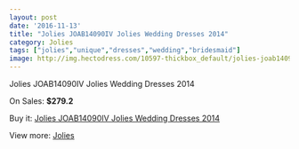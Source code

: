 ```yaml
---
layout: post
date: '2016-11-13'
title: "Jolies JOAB14090IV Jolies Wedding Dresses 2014"
category: Jolies
tags: ["jolies","unique","dresses","wedding","bridesmaid"]
image: http://img.hectodress.com/10597-thickbox_default/jolies-joab14090iv-jolies-wedding-dresses-2014.jpg
---
```

Jolies JOAB14090IV Jolies Wedding Dresses 2014

On Sales: **$279.2**
<a href="https://www.hectodress.com/jolies/5232-jolies-joab14090iv-jolies-wedding-dresses-2014.html"><amp-img layout="responsive" width="600" height="600" src="//img.hectodress.com/10597-thickbox_default/jolies-joab14090iv-jolies-wedding-dresses-2014.jpg" alt="Jolies JOAB14090IV Jolies Wedding Dresses 2014 0" /></a>
<a href="https://www.hectodress.com/jolies/5232-jolies-joab14090iv-jolies-wedding-dresses-2014.html"><amp-img layout="responsive" width="600" height="600" src="//img.hectodress.com/10599-thickbox_default/jolies-joab14090iv-jolies-wedding-dresses-2014.jpg" alt="Jolies JOAB14090IV Jolies Wedding Dresses 2014 1" /></a>
<a href="https://www.hectodress.com/jolies/5232-jolies-joab14090iv-jolies-wedding-dresses-2014.html"><amp-img layout="responsive" width="600" height="600" src="//img.hectodress.com/10598-thickbox_default/jolies-joab14090iv-jolies-wedding-dresses-2014.jpg" alt="Jolies JOAB14090IV Jolies Wedding Dresses 2014 2" /></a>

Buy it: [Jolies JOAB14090IV Jolies Wedding Dresses 2014](https://www.hectodress.com/jolies/5232-jolies-joab14090iv-jolies-wedding-dresses-2014.html "Jolies JOAB14090IV Jolies Wedding Dresses 2014")

View more: [Jolies](https://www.hectodress.com/86-jolies "Jolies")
